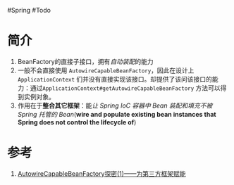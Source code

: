 #Spring  #Todo 

# 简介
1.  BeanFactory的直接子接口，拥有*自动装配*的能力
2.  一般不会直接使用 `AutowireCapableBeanFactory`，因此在设计上 `ApplicationContext` 们并没有直接实现该接口。却提供了该问该接口的能力：通过`ApplicationContext#getAutowireCapableBeanFactory` 方法可以得到实例对象。
3.  作用在于**整合其它框架**：能*让 Spring IoC 容器中 Bean 装配和填充不被 Spring 托管的 Bean*(**wire and populate existing bean instances that Spring does not control the lifecycle of**)

# 参考
1. [AutowireCapableBeanFactory探密(1)——为第三方框架赋能 ](https://www.jianshu.com/p/f9718de489f0)